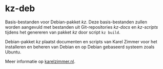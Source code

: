 # kz-deb

Basis-bestanden voor Debian-pakket *kz*.
Deze basis-bestanden zullen worden aangevuld met bestanden uit Git-repositories *kz-docs* en *kz-scripts* tijdens het genereren van pakket *kz* door script `kz build`.

Debian-pakket *kz* plaatst documenten en scripts van Karel Zimmer voor het installeren en beheren van Debian en op Debian gebaseerd systeem zoals Ubuntu.

Meer informatie op [karelzimmer.nl](https://karelzimmer.nl).

